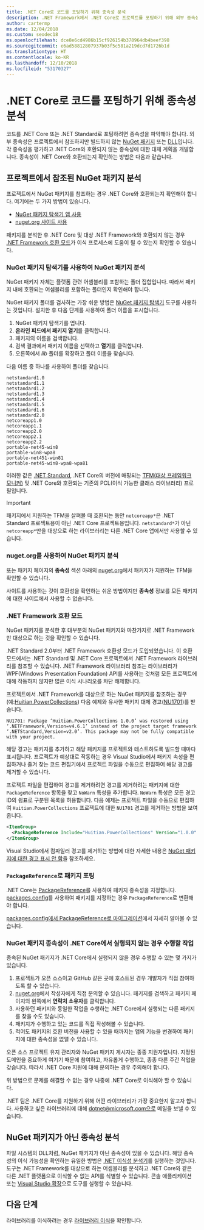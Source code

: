 ```yaml
---
title: .NET Core로 코드를 포팅하기 위해 종속성 분석
description: .NET Framework에서 .NET Core로 프로젝트를 포팅하기 위해 외부 종속성을 분석하는 방법을 알아봅니다.
author: cartermp
ms.date: 12/04/2018
ms.custom: seodec18
ms.openlocfilehash: dce8e6cd4986b15cf926154b378964db4beef398
ms.sourcegitcommit: e6ad58812807937b03f5c581a219dcd7d1726b1d
ms.translationtype: HT
ms.contentlocale: ko-KR
ms.lasthandoff: 12/10/2018
ms.locfileid: "53170327"
---
```

# <a name="analyze-your-dependencies-to-port-code-to-net-core"></a>.NET Core로 코드를 포팅하기 위해 종속성 분석

코드를 .NET Core 또는 .NET Standard로 포팅하려면 종속성을 파악해야 합니다. 외부 종속성은 프로젝트에서 참조하지만 빌드하지 않는 [NuGet 패키지](#analyze-referenced-nuget-packages-on-your-project) 또는 [DLL](#analyze-dependencies-that-arent-nuget-packages)입니다. 각 종속성을 평가하고 .NET Core와 호환되지 않는 종속성에 대한 대체 계획을 개발합니다. 종속성이 .NET Core와 호환되는지 확인하는 방법은 다음과 같습니다.

## <a name="analyze-referenced-nuget-packages-in-your-projects"></a>프로젝트에서 참조된 NuGet 패키지 분석

프로젝트에서 NuGet 패키지를 참조하는 경우 .NET Core와 호환되는지 확인해야 합니다.
여기에는 두 가지 방법이 있습니다.

* [NuGet 패키지 탐색기 앱 사용](#analyze-nuget-packages-using-nuget-package-explorer)
* [nuget.org 사이트 사용](#analyze-nuget-packages-using-nugetorg)

패키지를 분석한 후 .NET Core 및 대상 .NET Framework와 호환되지 않는 경우 [.NET Framework 호환 모드](#net-framework-compatibility-mode)가 이식 프로세스에 도움이 될 수 있는지 확인할 수 있습니다.

### <a name="analyze-nuget-packages-using-nuget-package-explorer"></a>NuGet 패키지 탐색기를 사용하여 NuGet 패키지 분석

NuGet 패키지 자체는 플랫폼 관련 어셈블리를 포함하는 폴더 집합입니다. 따라서 패키지 내에 호환되는 어셈블리를 포함하는 폴더인지 확인해야 합니다.

NuGet 패키지 폴더를 검사하는 가장 쉬운 방법은 [NuGet 패키지 탐색기](https://github.com/NuGetPackageExplorer/NuGetPackageExplorer) 도구를 사용하는 것입니다. 설치한 후 다음 단계를 사용하여 폴더 이름을 표시합니다.

1. NuGet 패키지 탐색기를 엽니다.
2. **온라인 피드에서 패키지 열기**를 클릭합니다.
3. 패키지의 이름을 검색합니다.
4. 검색 결과에서 패키지 이름을 선택하고 **열기**를 클릭합니다.
5. 오른쪽에서 *lib* 폴더를 확장하고 폴더 이름을 찾습니다.

다음 이름 중 하나를 사용하여 폴더를 찾습니다.

```
netstandard1.0
netstandard1.1
netstandard1.2
netstandard1.3
netstandard1.4
netstandard1.5
netstandard1.6
netstandard2.0
netcoreapp1.0
netcoreapp1.1
netcoreapp2.0
netcoreapp2.1
netcoreapp2.2
portable-net45-win8
portable-win8-wpa8
portable-net451-win81
portable-net45-win8-wpa8-wpa81
```

이러한 값은 [.NET Standard](../../standard/net-standard.md), .NET Core의 버전에 매핑되는 [TFM(대상 프레임워크 모니커)](../../standard/frameworks.md) 및 .NET Core와 호환되는 기존의 PCL(이식 가능한 클래스 라이브러리) 프로필입니다.

> [!IMPORTANT]
> 패키지에서 지원하는 TFM을 살펴볼 때 호환되는 동안 `netcoreapp*`은 .NET Standard 프로젝트용이 아닌 .NET Core 프로젝트용입니다.
> `netstandard*`가 아닌 `netcoreapp*`만을 대상으로 하는 라이브러리는 다른 .NET Core 앱에서만 사용할 수 있습니다.

### <a name="analyze-nuget-packages-using-nugetorg"></a>nuget.org를 사용하여 NuGet 패키지 분석

또는 패키지 페이지의 **종속성** 섹션 아래의 [nuget.org](https://www.nuget.org/)에서 패키지가 지원하는 TFM을 확인할 수 있습니다.

사이트를 사용하는 것이 호환성을 확인하는 쉬운 방법이지만 **종속성** 정보를 모든 패키지에 대한 사이트에서 사용할 수 없습니다.

### <a name="net-framework-compatibility-mode"></a>.NET Framework 호환 모드

NuGet 패키지를 분석한 후 대부분의 NuGet 패키지와 마찬가지로 .NET Framework만 대상으로 하는 것을 확인할 수 있습니다.

.NET Standard 2.0부터 .NET Framework 호환성 모드가 도입되었습니다. 이 호환 모드에서는 .NET Standard 및 .NET Core 프로젝트에서 .NET Framework 라이브러리를 참조할 수 있습니다. .NET Framework 라이브러리 참조는 라이브러리가 WPF(Windows Presentation Foundation) API를 사용하는 것처럼 모든 프로젝트에 대해 작동하지 않지만 많은 이식 시나리오를 차단 해제합니다.

프로젝트에서 .NET Framework를 대상으로 하는 NuGet 패키지를 참조하는 경우(예:[Huitian.PowerCollections](https://www.nuget.org/packages/Huitian.PowerCollections)) 다음 예제와 유사한 패키지 대체 경고([NU1701](/nuget/reference/errors-and-warnings#nu1701))를 받습니다.

`NU1701: Package ‘Huitian.PowerCollections 1.0.0’ was restored using ‘.NETFramework,Version=v4.6.1’ instead of the project target framework ‘.NETStandard,Version=v2.0’. This package may not be fully compatible with your project.`

해당 경고는 패키지를 추가하고 해당 패키지를 프로젝트와 테스트하도록 빌드할 때마다 표시됩니다. 프로젝트가 예상대로 작동하는 경우 Visual Studio에서 패키지 속성을 편집하거나 즐겨 찾는 코드 편집기에서 프로젝트 파일을 수동으로 편집하여 해당 경고를 제거할 수 있습니다.

프로젝트 파일을 편집하여 경고를 제거하려면 경고를 제거하려는 패키지에 대한 `PackageReference` 항목을 찾고 `NoWarn` 특성을 추가합니다. `NoWarn` 특성은 모든 경고 ID의 쉼표로 구분된 목록을 허용합니다. 다음 예제는 프로젝트 파일을 수동으로 편집하여 `Huitian.PowerCollections` 프로젝트에 대한 `NU1701` 경고를 제거하는 방법을 보여 줍니다.

```xml
<ItemGroup>
  <PackageReference Include="Huitian.PowerCollections" Version="1.0.0" NoWarn="NU1701" />
</ItemGroup>
```

Visual Studio에서 컴파일러 경고를 제거하는 방법에 대한 자세한 내용은 [NuGet 패키지에 대한 경고 표시 안 함](/visualstudio/ide/how-to-suppress-compiler-warnings#suppressing-warnings-for-nuget-packages)을 참조하세요.

### <a name="port-your-packages-to-packagereference"></a>`PackageReference`로 패키지 포팅

.NET Core는 [PackageReference](/nuget/consume-packages/package-references-in-project-files)를 사용하여 패키지 종속성을 지정합니다. [packages.config](/nuget/reference/packages-config)를 사용하여 패키지를 지정하는 경우 `PackageReference`로 변환해야 합니다.

[packages.config에서 PackageReference로 마이그레이션](/nuget/reference/migrate-packages-config-to-package-reference)에서 자세히 알아볼 수 있습니다.

### <a name="what-to-do-when-your-nuget-package-dependency-doesnt-run-on-net-core"></a>NuGet 패키지 종속성이 .NET Core에서 실행되지 않는 경우 수행할 작업

종속된 NuGet 패키지가 .NET Core에서 실행되지 않을 경우 수행할 수 있는 몇 가지가 있습니다.

1. 프로젝트가 오픈 소스이고 GitHub 같은 곳에 호스트된 경우 개발자가 직접 참여하도록 할 수 있습니다.
2. [nuget.org](https://www.nuget.org/)에서 작성자에게 직접 문의할 수 있습니다. 패키지를 검색하고 패키지 페이지의 왼쪽에서 **연락처 소유자**를 클릭합니다.
3. 사용하던 패키지와 동일한 작업을 수행하는 .NET Core에서 실행되는 다른 패키지를 찾을 수도 있습니다.
4. 패키지가 수행하고 있는 코드를 직접 작성해볼 수 있습니다.
5. 적어도 패키지의 호환 버전을 사용할 수 있을 때까지는 앱의 기능을 변경하여 패키지에 대한 종속성을 없앨 수 있습니다.

오픈 소스 프로젝트 유지 관리자와 NuGet 패키지 게시자는 종종 지원자입니다. 지정된 도메인을 중요하게 여기기 때문에 참여하고, 자유롭게 수행하고, 종종 다른 주간 작업을 갖습니다. 따라서 .NET Core 지원에 대해 문의하는 경우 주의해야 합니다.

위 방법으로 문제를 해결할 수 없는 경우 나중에 .NET Core로 이식해야 할 수 있습니다.

.NET 팀은 .NET Core를 지원하기 위해 어떤 라이브러리가 가장 중요한지 알고자 합니다. 사용하고 싶은 라이브러리에 대해 dotnet@microsoft.com으로 메일을 보낼 수 있습니다.

## <a name="analyze-dependencies-that-arent-nuget-packages"></a>NuGet 패키지가 아닌 종속성 분석

파일 시스템의 DLL처럼, NuGet 패키지가 아닌 종속성이 있을 수 있습니다. 해당 종속성의 이식 가능성을 확인하는 유일한 방법은 [.NET 이식성 분석기](https://github.com/Microsoft/dotnet-apiport)를 실행하는 것입니다. 도구는 .NET Framework를 대상으로 하는 어셈블리를 분석하고 .NET Core와 같은 다른 .NET 플랫폼으로 이식할 수 없는 API를 식별할 수 있습니다. 콘솔 애플리케이션 또는 [Visual Studio 확장](../../standard/analyzers/portability-analyzer.md)으로 도구를 실행할 수 있습니다.

## <a name="next-steps"></a>다음 단계

라이브러리를 이식하려는 경우 [라이브러리 이식](libraries.md)을 확인합니다.
